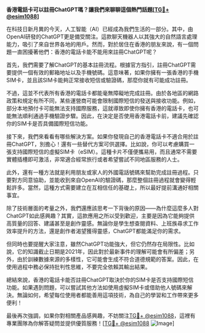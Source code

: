 **香港電話卡可以註冊ChatGPT嗎？讓我們來聊聊這個熱門話題[[TG💪+ @esim1088](https://t.me/s/esim1088)]**

在科技日新月異的今天，人工智能（AI）已經成為我們生活的一部分。其中，由OpenAI研發的ChatGPT更是備受關注。這款聊天機器人以其強大的自然語言處理能力，吸引了來自世界各地的用戶。然而，對於居住在香港的朋友來說，有一個問題一直困擾著他們：香港的電話卡能不能用來註冊ChatGPT呢？

首先，我們需要了解ChatGPT的基本註冊流程。根據官方指引，註冊ChatGPT需要提供一個有效的郵箱地址以及手機號碼。這意味著，如果你擁有一張香港的手機SIM卡，並且該SIM卡能夠正常接收短信或驗證碼，那麼你就有可能成功註冊。

不過，這並不代表所有香港的電話卡都能毫無障礙地完成註冊。由於各地區的網路政策和規定有所不同，某些運營商可能會限制國際短信的發送與接收功能。例如，部分本地預付卡可能無法支持國際服務，這就導致即使你擁有香港的電話卡，也可能無法順利通過手機驗證步驟。因此，在決定是否使用香港電話卡前，建議先確認你的SIM卡是否具備國際短信功能。

接下來，我們來看看有哪些解決方案。如果你發現自己的香港電話卡不適合用於註冊ChatGPT，別擔心！還有一些替代方案可供選擇。比如說，你可以考慮購買一張支持國際短信的虛擬SIM卡（eSIM）。這種卡片不僅便攜易用，而且通常不需要實體插槽即可激活，非常適合經常旅行或者希望嘗試不同地區服務的人士。

此外，還有一種方法就是利用朋友或家人的外國電話號碼來幫助完成註冊過程。只要對方同意協助，並能收到來自OpenAI的驗證碼，那麼整個註冊過程就會變得輕鬆許多。當然，這種方式需要建立在互相信任的基礎上，所以最好提前溝通好相關事宜。

除了技術層面的考量之外，我們還應該思考一下背後的原因——為什麼這麼多人對ChatGPT如此感興趣？其實，這款應用之所以受到歡迎，主要是因為它能夠提供高質量的回答、建議甚至是創作靈感。無論你是學生想查閱資料、上班族尋求工作效率提升的方法，還是創作者渴望獲得靈感，ChatGPT都能滿足你的需求。

但同時也要提醒大家注意，雖然ChatGPT功能強大，但它仍然存在局限性。比如說，它的知識截止日期是2021年，因此對於最新事件的理解可能會有所偏差；另外，由於訓練數據來源的多樣性，它可能會生成不符合道德規範的答案。因此，在使用過程中務必保持批判性思維，不要完全依賴其輸出結果。

總結來說，香港的電話卡能否註冊ChatGPT取決於你的SIM卡是否支持國際短信功能。如果遇到問題，可以嘗試其他方法如使用虛擬SIM卡或借助他人號碼來解決。無論如何，希望每位使用者都能善用這項技術，為自己的學習和工作帶來更多便利！

最後再次強調，如果你對相關產品感興趣，不妨關注[TG💪+ @esim1088](https://t.me/s/esim1088)，這裡有專業團隊為你解答疑問並提供優質服務！[[TG💪+ @esim1088](https://t.me/s/esim1088) ![Image](https://i.postimg.cc/4NQfJmqS/Snipaste-2025-05-13-00-14-12.png)]